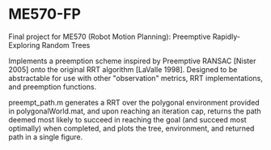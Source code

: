 # ME570-FP
Final project for ME570 (Robot Motion Planning): Preemptive Rapidly-Exploring Random Trees

Implements a preemption scheme inspired by Preemptive RANSAC [Nister 2005] onto the original RRT algorithm [LaValle 1998]. Designed to be abstractable for use with other "observation" metrics, RRT implementations, and preemption functions.

preempt_path.m generates a RRT over the polygonal environment provided in polygonalWorld.mat, and upon reaching an iteration cap, returns the path deemed most likely to succeed in reaching the goal (and succeed most optimally) when completed, and plots the tree, environment, and returned path in a single figure.
